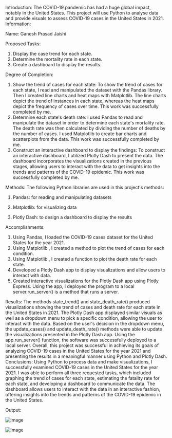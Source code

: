 Introduction: The COVID-19 pandemic has had a huge global impact, notably in the United States. This project will use Python to analyse data and provide visuals to assess COVID-19 cases in the United States in 2021.
Information:

Name: Ganesh Prasad Jaishi 

Proposed Tasks:

1.	Display the case trend for each state.
2.	Determine the mortality rate in each state.
3.	Create a dashboard to display the results.


Degree of Completion:
1.	Show the trend of cases for each state: To show the trend of cases for each state, I read and manipulated the dataset with the Pandas library. Then I created line charts and heat maps with Matplotlib. The line charts depict the trend of instances in each state, whereas the heat maps depict the frequency of cases over time. This work was successfully completed by me.
2.	Determine each state's death rate: I used Pandas to read and manipulate the dataset in order to determine each state's mortality rate. The death rate was then calculated by dividing the number of deaths by the number of cases. I used Matplotlib to create bar charts and scatterplots from the data. This work was successfully completed by me.
3.	Construct an interactive dashboard to display the findings: To construct an interactive dashboard, I utilized Plotly Dash to present the data. The dashboard incorporates the visualizations created in the previous stages, allowing users to interact with the data to get insights into the trends and patterns of the COVID-19 epidemic. This work was successfully completed by me.


Methods: The following Python libraries are used in this project's methods:
1.	Pandas: for reading and manipulating datasets
 
2.	Matplotlib: for visualizing data
3.	Plotly Dash: to design a dashboard to display the results


Accomplishments:

1.	Using Pandas, I loaded the COVID-19 cases dataset for the United States for the year 2021.
2.	Using Matplotlib , I created a method to plot the trend of cases for each condition.
3.	Using Matplotlib , I created a function to plot the death rate for each state.
4.	Developed a Plotly Dash app to display visualizations and allow users to interact with data.
5.	Created interactive visualizations for the Plotly Dash app using Plotly Express.
Using the app, I deployed the program to a local server.run_server() is a method that runs a server.


Results:
The methods state_trend() and state_death_rate() produced visualizations showing the trend of cases and death rate for each state in the United States in 2021. The Plotly Dash app displayed similar visuals as well as a dropdown menu to pick a specific condition, allowing the user to interact with the data. Based on the user's decision in the dropdown menu, the update_cases() and update_death_rate() methods were able to update the visualizations presented in the Plotly Dash app. Using the app.run_server() function, the software was successfully deployed to a local server.
Overall, this project was successful in achieving its goals of analyzing COVID-19 cases in the United States for the year 2021 and presenting the results in a meaningful manner using Python and Plotly Dash.
Conclusions: Using Python to process data and make visualizations, I successfully examined COVID-19 cases in the United States for the year 2021. I was able to perform all three requested tasks, which included graphing the trend of cases for each state, estimating the fatality rate for each state, and developing a dashboard to communicate the data. The dashboard allows users to interact with the data in an interactive fashion, offering insights into the trends and patterns of the COVID-19 epidemic in the United States.


Output:

 
 ![image](https://github.com/user-attachments/assets/6c9afb9a-5b19-4f8f-b65b-8b3d56243759)


![image](https://github.com/user-attachments/assets/f468307d-57d8-4244-84f5-c394d201ff20)




